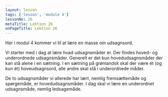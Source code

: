 ```yaml
---
layout: lesson
tags: ['lesson', 'module 4']
lessonNo: 26
metaTitle: Lektion 26
onPageTitle: Lektion 26
---
```

Her i modul 4 kommer vi til at lære en masse om udsagnsord.

Vi starter med i dag at lære hvad udsagnsmåder er. Der findes hoved- og underordnede udsagnsmåder. Generelt er det kun hovedudsagnsmåder der kan stå alene i en sætning. I en sætning på grønlandsk skal der være ét (og kun ét) hoveudsagnsord, alle andre skal stå i underordnede måder.

De to udsagnsmåder vi allerede har lært, nemlig fremsættemåde og spørgemåde, er hovedudsagnsmåder. I dag skal vi lære en underordnet udsagnsmåde, nemlig ledsagemåde.